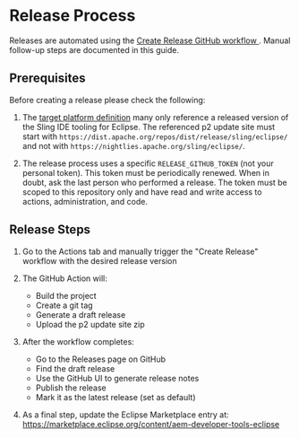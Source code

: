 # Release Process

Releases are automated using the [Create Release GitHub workflow ](https://github.com/adobe/aem-eclipse-developer-tools/actions/workflows/release.yml). Manual follow-up steps are documented in this guide.

## Prerequisites

Before creating a release please check the following:

1. The [target platform definition](/com.adobe.granite.ide.target-definition/com.adobe.granite.ide.target-definition.target) many only reference a released version of the Sling IDE tooling for Eclipse. The referenced p2 update site must start with `https://dist.apache.org/repos/dist/release/sling/eclipse/` and not with `https://nightlies.apache.org/sling/eclipse/`.

2. The release process uses a specific `RELEASE_GITHUB_TOKEN` (not your personal token). This token must be periodically renewed. When in doubt, ask the last person who performed a release. The token must be scoped to this repository only and have read and write access to actions, administration, and code.

## Release Steps

1. Go to the Actions tab and manually trigger the "Create Release" workflow with the desired release version

2. The GitHub Action will:
   - Build the project
   - Create a git tag
   - Generate a draft release
   - Upload the p2 update site zip

3. After the workflow completes:
   - Go to the Releases page on GitHub
   - Find the draft release
   - Use the GitHub UI to generate release notes
   - Publish the release
   - Mark it as the latest release (set as default)

4. As a final step, update the Eclipse Marketplace entry at:
   https://marketplace.eclipse.org/content/aem-developer-tools-eclipse
